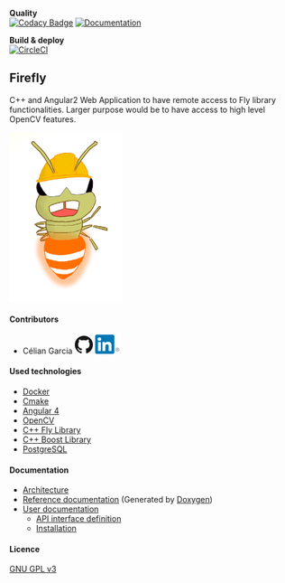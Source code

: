 **Quality**<br> 
[![Codacy Badge](https://api.codacy.com/project/badge/Grade/b129025453c047129aeb1b418c49b7bf)](https://www.codacy.com/app/celiangarcia/firefly-api?utm_source=github.com&utm_medium=referral&utm_content=celian-garcia/firefly-api&utm_campaign=badger)
[![Documentation](https://codedocs.xyz/celian-garcia/firefly.svg)](https://codedocs.xyz/celian-garcia/firefly/)

**Build & deploy**<br>
[![CircleCI](https://circleci.com/gh/celian-garcia/firefly-api.svg?style=shield)](https://circleci.com/gh/celian-garcia/firefly-api)

## Firefly
C++ and Angular2 Web Application to have remote access to Fly library functionalities.
Larger purpose would be to have access to high level OpenCV features.

<img src="./docs/images/firefly_worker.png" width="200" />

#### Contributors
- Célian Garcia 
[![Github Célian Garcia](./docs/images/github.png)](https://github.com/celian-garcia)
[![Linkedin Célian Garcia](./docs/images/linkedin.png)](https://www.linkedin.com/in/celiangarcia/)

#### Used technologies
- [Docker](https://www.docker.com/)
- [Cmake](https://github.com/Kitware/CMake)
- [Angular 4](https://github.com/angular/angular)
- [OpenCV](https://github.com/opencv/opencv)
- [C++ Fly Library](https://github.com/celian-garcia/fly)
- [C++ Boost Library](https://github.com/boostorg/boost)
- [PostgreSQL](http://www.postgresqlfr.org/)

#### Documentation
- [Architecture](../../wiki/Architecture)
- [Reference documentation](../../wiki/Reference-documentation) (Generated by [Doxygen](https://github.com/doxygen/doxygen))
- [User documentation](../../wiki/User-documentation)
    - [API interface definition](../../wiki/User-documentation#api-interface-definition)
    - [Installation](../../wiki/User-documentation#installation)

#### Licence 
[GNU GPL v3](./LICENCE.txt)
